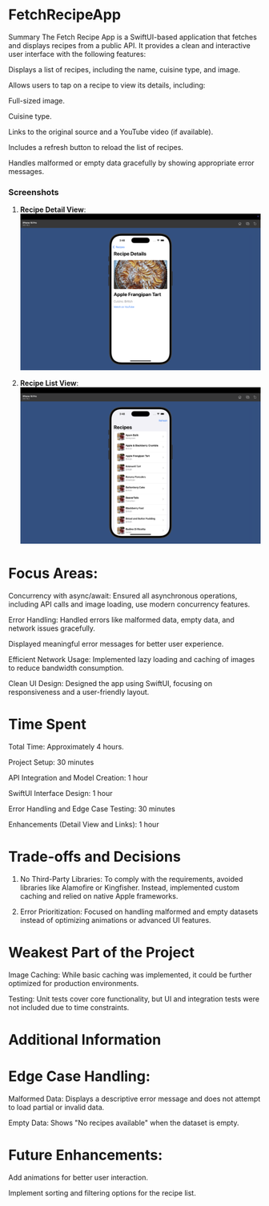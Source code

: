 # FetchRecipeApp
Summary
The Fetch Recipe App is a SwiftUI-based application that fetches and displays recipes from a public API. It provides a clean and interactive user interface with the following features:

Displays a list of recipes, including the name, cuisine type, and image.

Allows users to tap on a recipe to view its details, including:

Full-sized image.

Cuisine type.

Links to the original source and a YouTube video (if available).

Includes a refresh button to reload the list of recipes.

Handles malformed or empty data gracefully by showing appropriate error messages.

### Screenshots

1. **Recipe Detail View**:
   ![Recipe Details View](https://github.com/gantab665/FetchRecipeApp/blob/main/Screenshot2.png)

2. **Recipe List View**:
    ![Recipe List View](https://raw.githubusercontent.com/gantab665/FetchRecipeApp/main/screenshot1.png)

# Focus Areas:
Concurrency with async/await: Ensured all asynchronous operations, including API calls and image loading, use modern concurrency features.

Error Handling: Handled errors like malformed data, empty data, and network issues gracefully.

Displayed meaningful error messages for better user experience.

Efficient Network Usage: Implemented lazy loading and caching of images to reduce bandwidth consumption.

Clean UI Design: Designed the app using SwiftUI, focusing on responsiveness and a user-friendly layout.

# Time Spent
Total Time: Approximately 4 hours.

Project Setup: 30 minutes

API Integration and Model Creation: 1 hour

SwiftUI Interface Design: 1 hour

Error Handling and Edge Case Testing: 30 minutes

Enhancements (Detail View and Links): 1 hour

# Trade-offs and Decisions
1. No Third-Party Libraries:
To comply with the requirements, avoided libraries like Alamofire or Kingfisher.
Instead, implemented custom caching and relied on native Apple frameworks.

2. Error Prioritization:
Focused on handling malformed and empty datasets instead of optimizing animations or advanced UI features.

# Weakest Part of the Project
Image Caching:
While basic caching was implemented, it could be further optimized for production environments.

Testing:
Unit tests cover core functionality, but UI and integration tests were not included due to time constraints.

# Additional Information
# Edge Case Handling:

Malformed Data: Displays a descriptive error message and does not attempt to load partial or invalid data.

Empty Data: Shows "No recipes available" when the dataset is empty.

# Future Enhancements:
Add animations for better user interaction.

Implement sorting and filtering options for the recipe list.

